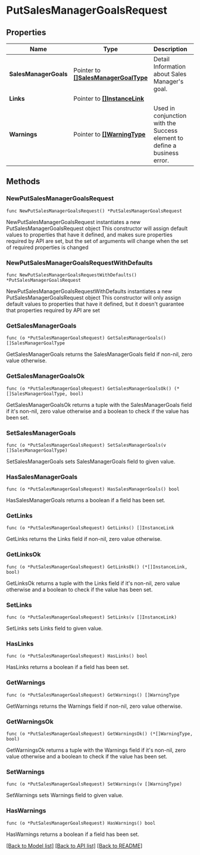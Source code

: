 # PutSalesManagerGoalsRequest

## Properties

Name | Type | Description | Notes
------------ | ------------- | ------------- | -------------
**SalesManagerGoals** | Pointer to [**[]SalesManagerGoalType**](SalesManagerGoalType.md) | Detail Information about Sales Manager&#39;s goal. | [optional] 
**Links** | Pointer to [**[]InstanceLink**](InstanceLink.md) |  | [optional] 
**Warnings** | Pointer to [**[]WarningType**](WarningType.md) | Used in conjunction with the Success element to define a business error. | [optional] 

## Methods

### NewPutSalesManagerGoalsRequest

`func NewPutSalesManagerGoalsRequest() *PutSalesManagerGoalsRequest`

NewPutSalesManagerGoalsRequest instantiates a new PutSalesManagerGoalsRequest object
This constructor will assign default values to properties that have it defined,
and makes sure properties required by API are set, but the set of arguments
will change when the set of required properties is changed

### NewPutSalesManagerGoalsRequestWithDefaults

`func NewPutSalesManagerGoalsRequestWithDefaults() *PutSalesManagerGoalsRequest`

NewPutSalesManagerGoalsRequestWithDefaults instantiates a new PutSalesManagerGoalsRequest object
This constructor will only assign default values to properties that have it defined,
but it doesn't guarantee that properties required by API are set

### GetSalesManagerGoals

`func (o *PutSalesManagerGoalsRequest) GetSalesManagerGoals() []SalesManagerGoalType`

GetSalesManagerGoals returns the SalesManagerGoals field if non-nil, zero value otherwise.

### GetSalesManagerGoalsOk

`func (o *PutSalesManagerGoalsRequest) GetSalesManagerGoalsOk() (*[]SalesManagerGoalType, bool)`

GetSalesManagerGoalsOk returns a tuple with the SalesManagerGoals field if it's non-nil, zero value otherwise
and a boolean to check if the value has been set.

### SetSalesManagerGoals

`func (o *PutSalesManagerGoalsRequest) SetSalesManagerGoals(v []SalesManagerGoalType)`

SetSalesManagerGoals sets SalesManagerGoals field to given value.

### HasSalesManagerGoals

`func (o *PutSalesManagerGoalsRequest) HasSalesManagerGoals() bool`

HasSalesManagerGoals returns a boolean if a field has been set.

### GetLinks

`func (o *PutSalesManagerGoalsRequest) GetLinks() []InstanceLink`

GetLinks returns the Links field if non-nil, zero value otherwise.

### GetLinksOk

`func (o *PutSalesManagerGoalsRequest) GetLinksOk() (*[]InstanceLink, bool)`

GetLinksOk returns a tuple with the Links field if it's non-nil, zero value otherwise
and a boolean to check if the value has been set.

### SetLinks

`func (o *PutSalesManagerGoalsRequest) SetLinks(v []InstanceLink)`

SetLinks sets Links field to given value.

### HasLinks

`func (o *PutSalesManagerGoalsRequest) HasLinks() bool`

HasLinks returns a boolean if a field has been set.

### GetWarnings

`func (o *PutSalesManagerGoalsRequest) GetWarnings() []WarningType`

GetWarnings returns the Warnings field if non-nil, zero value otherwise.

### GetWarningsOk

`func (o *PutSalesManagerGoalsRequest) GetWarningsOk() (*[]WarningType, bool)`

GetWarningsOk returns a tuple with the Warnings field if it's non-nil, zero value otherwise
and a boolean to check if the value has been set.

### SetWarnings

`func (o *PutSalesManagerGoalsRequest) SetWarnings(v []WarningType)`

SetWarnings sets Warnings field to given value.

### HasWarnings

`func (o *PutSalesManagerGoalsRequest) HasWarnings() bool`

HasWarnings returns a boolean if a field has been set.


[[Back to Model list]](../README.md#documentation-for-models) [[Back to API list]](../README.md#documentation-for-api-endpoints) [[Back to README]](../README.md)


